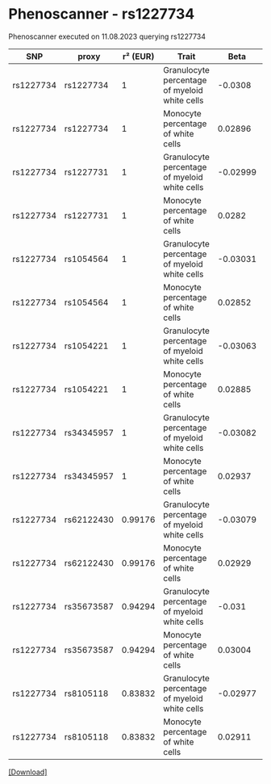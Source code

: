 # Phenoscanner - rs1227734

Phenoscanner executed on 11.08.2023 querying rs1227734

| SNP | proxy | r² (EUR) | Trait | Beta | se | p |
| --- | ----- | -------- | ----- | ---- | -- | - |
| rs1227734 | rs1227734 | 1 | Granulocyte percentage of myeloid white cells | -0.0308 | 0.005072 | 1.253e-09 |
| rs1227734 | rs1227734 | 1 | Monocyte percentage of white cells | 0.02896 | 0.005059 | 1.037e-08 |
| rs1227734 | rs1227731 | 1 | Granulocyte percentage of myeloid white cells | -0.02999 | 0.005045 | 2.772e-09 |
| rs1227734 | rs1227731 | 1 | Monocyte percentage of white cells | 0.0282 | 0.005033 | 2.104e-08 |
| rs1227734 | rs1054564 | 1 | Granulocyte percentage of myeloid white cells | -0.03031 | 0.005061 | 2.12e-09 |
| rs1227734 | rs1054564 | 1 | Monocyte percentage of white cells | 0.02852 | 0.005048 | 1.606e-08 |
| rs1227734 | rs1054221 | 1 | Granulocyte percentage of myeloid white cells | -0.03063 | 0.005085 | 1.692e-09 |
| rs1227734 | rs1054221 | 1 | Monocyte percentage of white cells | 0.02885 | 0.005072 | 1.285e-08 |
| rs1227734 | rs34345957 | 1 | Granulocyte percentage of myeloid white cells | -0.03082 | 0.005114 | 1.69e-09 |
| rs1227734 | rs34345957 | 1 | Monocyte percentage of white cells | 0.02937 | 0.005102 | 8.601e-09 |
| rs1227734 | rs62122430 | 0.99176 | Granulocyte percentage of myeloid white cells | -0.03079 | 0.005085 | 1.398e-09 |
| rs1227734 | rs62122430 | 0.99176 | Monocyte percentage of white cells | 0.02929 | 0.005072 | 7.734e-09 |
| rs1227734 | rs35673587 | 0.94294 | Granulocyte percentage of myeloid white cells | -0.031 | 0.005125 | 1.467e-09 |
| rs1227734 | rs35673587 | 0.94294 | Monocyte percentage of white cells | 0.03004 | 0.005112 | 4.186e-09 |
| rs1227734 | rs8105118 | 0.83832 | Granulocyte percentage of myeloid white cells | -0.02977 | 0.005229 | 1.254e-08 |
| rs1227734 | rs8105118 | 0.83832 | Monocyte percentage of white cells | 0.02911 | 0.005216 | 2.38e-08 |


[[Download]](rs1227734.gz)

